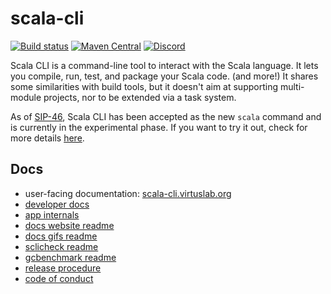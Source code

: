 # scala-cli

[![Build status](https://github.com/VirtusLab/scala-cli/workflows/CI/badge.svg)](https://github.com/VirtusLab/scala-ci/actions?query=workflow%3ACI)
[![Maven Central](https://img.shields.io/maven-central/v/org.virtuslab.scala-cli/cli_3.svg)](https://maven-badges.herokuapp.com/maven-central/org.virtuslab.scala-cli/cli_3)
[![Discord](https://img.shields.io/discord/632277896739946517.svg?label=&logo=discord&logoColor=ffffff&color=404244&labelColor=6A7EC2)](https://discord.gg/KzQdYkZZza)

Scala CLI is a command-line tool to interact with the Scala language. It lets you compile, run, test, and package your
Scala code. (and more!) It shares some similarities with build tools, but it doesn't aim at supporting multi-module
projects, nor to be extended via a task system.

As of [SIP-46](https://github.com/scala/improvement-proposals/pull/46), Scala CLI has been accepted as the new `scala`
command and is currently in the experimental phase. If you want to try it out, check for more
details [here](https://scala-cli.virtuslab.org/docs/reference/scala-command/).

## Docs
- user-facing documentation: [scala-cli.virtuslab.org](https://scala-cli.virtuslab.org/)
- [developer docs](DEV.md)
- [app internals](INTERNALS.md)
- [docs website readme](website/README.md)
- [docs gifs readme](gifs/README.md)
- [sclicheck readme](modules/docs-tests/README.md)
- [gcbenchmark readme](gcbenchmark/README.md)
- [release procedure](.github/release/release-procedure.md)
- [code of conduct](CODE_OF_CONDUCT.md)
